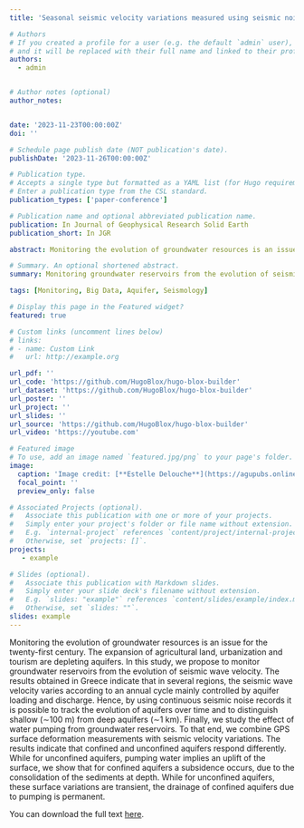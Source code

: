 ```yaml
---
title: 'Seasonal seismic velocity variations measured using seismic noise autocorrelations to monitor the dynamic of aquifers in Greece'

# Authors
# If you created a profile for a user (e.g. the default `admin` user), write the username (folder name) here
# and it will be replaced with their full name and linked to their profile.
authors:
  - admin


# Author notes (optional)
author_notes:


date: '2023-11-23T00:00:00Z'
doi: ''

# Schedule page publish date (NOT publication's date).
publishDate: '2023-11-26T00:00:00Z'

# Publication type.
# Accepts a single type but formatted as a YAML list (for Hugo requirements).
# Enter a publication type from the CSL standard.
publication_types: ['paper-conference']

# Publication name and optional abbreviated publication name.
publication: In Journal of Geophysical Research Solid Earth
publication_short: In JGR

abstract: Monitoring the evolution of groundwater resources is an issue for the twenty-first century. The expansion of agricultural land, urbanization and tourism are depleting aquifers. In this study, we propose to monitor groundwater reservoirs from the evolution of seismic wave velocity. The results obtained in Greece indicate that in several regions, the seismic wave velocity varies according to an annual cycle mainly controlled by aquifer loading and discharge. Hence by using continuous seismic noise records it is possible to track the evolution of aquifers over time and to distinguish shallow (∼100 m) from deep aquifers (∼1 km). Finally, we study the effect of water pumping from groundwater reservoirs. To that end, we combine GPS surface deformation measurements with seismic velocity variations. The results indicate that confined and unconfined aquifers respond differently. While for unconfined aquifers, pumping water implies an uplift of the surface, we show that for confined aquifers a subsidence occurs, due to the consolidation of the sediments at depth. While for unconfined aquifers, these surface variations are transient, the drainage of confined aquifers due to pumping is permanent.

# Summary. An optional shortened abstract.
summary: Monitoring groundwater reservoirs from the evolution of seismic wave velocity in Greece

tags: [Monitoring, Big Data, Aquifer, Seismology]

# Display this page in the Featured widget?
featured: true

# Custom links (uncomment lines below)
# links:
# - name: Custom Link
#   url: http://example.org

url_pdf: ''
url_code: 'https://github.com/HugoBlox/hugo-blox-builder'
url_dataset: 'https://github.com/HugoBlox/hugo-blox-builder'
url_poster: ''
url_project: ''
url_slides: ''
url_source: 'https://github.com/HugoBlox/hugo-blox-builder'
url_video: 'https://youtube.com'

# Featured image
# To use, add an image named `featured.jpg/png` to your page's folder.
image:
  caption: 'Image credit: [**Estelle Delouche**](https://agupubs.onlinelibrary.wiley.com/doi/epdf/10.1029/2023JB026759)'
  focal_point: ''
  preview_only: false

# Associated Projects (optional).
#   Associate this publication with one or more of your projects.
#   Simply enter your project's folder or file name without extension.
#   E.g. `internal-project` references `content/project/internal-project/index.md`.
#   Otherwise, set `projects: []`.
projects:
   - example

# Slides (optional).
#   Associate this publication with Markdown slides.
#   Simply enter your slide deck's filename without extension.
#   E.g. `slides: "example"` references `content/slides/example/index.md`.
#   Otherwise, set `slides: ""`.
slides: example
---
```





Monitoring the evolution of groundwater resources is an issue for the twenty-first century. The expansion of agricultural land, urbanization and tourism are depleting aquifers. In this study, we propose to monitor groundwater reservoirs from the evolution of seismic wave velocity. The results obtained in Greece indicate that in several regions, the seismic wave velocity varies according to an annual cycle mainly controlled by aquifer loading and discharge. Hence, by using continuous seismic noise records it is possible to track the evolution of aquifers over time and to distinguish shallow (∼100 m) from deep aquifers (∼1 km). Finally, we study the effect of water pumping from groundwater reservoirs. To that end, we combine GPS surface deformation measurements with seismic velocity variations. The results indicate that confined and unconfined aquifers respond differently. While for unconfined aquifers, pumping water implies an uplift of the surface, we show that for confined aquifers a subsidence occurs, due to the consolidation of the sediments at depth. While for unconfined aquifers, these surface variations are transient, the drainage of confined aquifers due to pumping is permanent.


You can download the full text [here](https://agupubs.onlinelibrary.wiley.com/doi/epdf/10.1029/2023JB026759).
